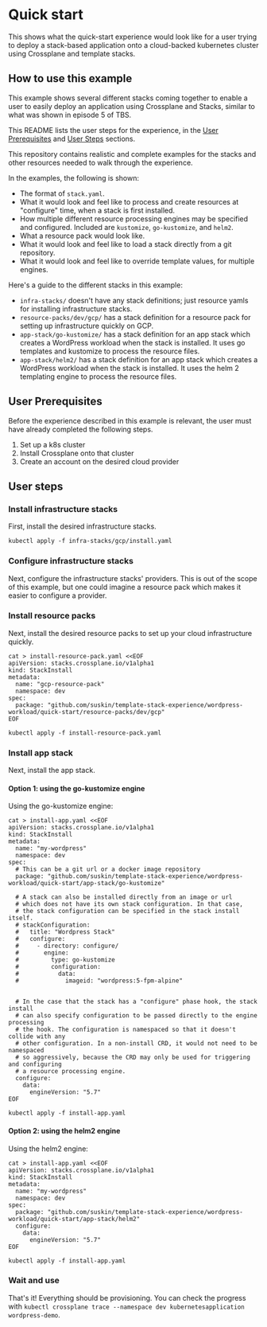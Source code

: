 # Quick start

This shows what the quick-start experience would look like for a user
trying to deploy a stack-based application onto a cloud-backed
kubernetes cluster using Crossplane and template stacks.

## How to use this example

This example shows several different stacks coming together to enable a
user to easily deploy an application using Crossplane and Stacks,
similar to what was shown in episode 5 of TBS.

This README lists the user steps for the experience, in the [User
Prerequisites](#user-prerequisites) and [User
Steps](#user-steps) sections.

This repository contains realistic and complete examples for the stacks
and other resources needed to walk through the experience.

In the examples, the following is shown:

* The format of `stack.yaml`.
* What it would look and feel like to process and create resources at
  "configure" time, when a stack is first installed.
* How multiple different resource processing engines may be specified
  and configured. Included are `kustomize`, `go-kustomize`, and `helm2`.
* What a resource pack would look like.
* What it would look and feel like to load a stack directly from a git
  repository.
* What it would look and feel like to override template values, for
  multiple engines.

Here's a guide to the different stacks in this example:

* `infra-stacks/` doesn't have any stack definitions; just resource
  yamls for installing infrastructure stacks.
* `resource-packs/dev/gcp/` has a stack definition for a resource pack
  for setting up infrastructure quickly on GCP.
* `app-stack/go-kustomize/` has a stack definition for an app stack
  which creates a WordPress workload when the stack is installed. It
  uses go templates and kustomize to process the resource files.
* `app-stack/helm2/` has a stack definition for an app stack
  which creates a WordPress workload when the stack is installed. It
  uses the helm 2 templating engine to process the resource files.

## User Prerequisites

Before the experience described in this example is relevant, the user
must have already completed the following steps.

1. Set up a k8s cluster
2. Install Crossplane onto that cluster
3. Create an account on the desired cloud provider

## User steps

### Install infrastructure stacks

First, install the desired infrastructure stacks.

```
kubectl apply -f infra-stacks/gcp/install.yaml
```

### Configure infrastructure stacks

Next, configure the infrastructure stacks' providers. This is out of the
scope of this example, but one could imagine a resource pack which makes
it easier to configure a provider.

### Install resource packs

Next, install the desired resource packs to set up your cloud
infrastructure quickly.

```
cat > install-resource-pack.yaml <<EOF
apiVersion: stacks.crossplane.io/v1alpha1
kind: StackInstall
metadata:
  name: "gcp-resource-pack"
  namespace: dev
spec:
  package: "github.com/suskin/template-stack-experience/wordpress-workload/quick-start/resource-packs/dev/gcp"
EOF

kubectl apply -f install-resource-pack.yaml
```

### Install app stack

Next, install the app stack.

#### Option 1: using the go-kustomize engine

Using the go-kustomize engine:

```
cat > install-app.yaml <<EOF
apiVersion: stacks.crossplane.io/v1alpha1
kind: StackInstall
metadata:
  name: "my-wordpress"
  namespace: dev
spec:
  # This can be a git url or a docker image repository
  package: "github.com/suskin/template-stack-experience/wordpress-workload/quick-start/app-stack/go-kustomize"

  # A stack can also be installed directly from an image or url
  # which does not have its own stack configuration. In that case,
  # the stack configuration can be specified in the stack install itself.
  # stackConfiguration:
  #   title: "Wordpress Stack"
  #   configure:
  #     - directory: configure/
  #       engine:
  #         type: go-kustomize
  #         configuration:
  #           data:
  #             imageid: "wordpress:5-fpm-alpine"


  # In the case that the stack has a "configure" phase hook, the stack install
  # can also specify configuration to be passed directly to the engine processing
  # the hook. The configuration is namespaced so that it doesn't collide with any
  # other configuration. In a non-install CRD, it would not need to be namespaced
  # so aggressively, because the CRD may only be used for triggering and configuring
  # a resource processing engine.
  configure:
    data:
      engineVersion: "5.7"
EOF

kubectl apply -f install-app.yaml
```

#### Option 2: using the helm2 engine

Using the helm2 engine:

```
cat > install-app.yaml <<EOF
apiVersion: stacks.crossplane.io/v1alpha1
kind: StackInstall
metadata:
  name: "my-wordpress"
  namespace: dev
spec:
  package: "github.com/suskin/template-stack-experience/wordpress-workload/quick-start/app-stack/helm2"
  configure:
    data:
      engineVersion: "5.7"
EOF

kubectl apply -f install-app.yaml
```

### Wait and use

That's it! Everything should be provisioning. You can check the progress
with `kubectl crossplane trace --namespace dev kubernetesapplication
wordpress-demo`.
